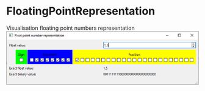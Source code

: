 # FloatingPointRepresentation
Visualisation floating point numbers representation
![Alt text](/screenshot.png?raw=true "UI")

